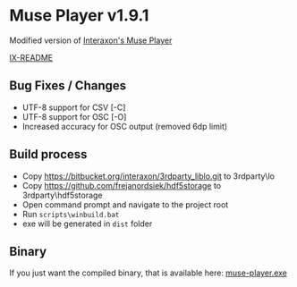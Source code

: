 # Muse Player v1.9.1

Modified version of [Interaxon's Muse Player](https://bitbucket.org/interaxon/museplayer)

[IX-README](README-IX.md)

## Bug Fixes / Changes

* UTF-8 support for CSV [-C]
* UTF-8 support for OSC [-O]
* Increased accuracy for OSC output (removed 6dp limit)

## Build process

* Copy https://bitbucket.org/interaxon/3rdparty_liblo.git to 3rdparty\lo
* Copy https://github.com/frejanordsiek/hdf5storage to 3rdparty\hdf5storage
* Open command prompt and navigate to the project root
* Run ```scripts\winbuild.bat```
* exe will be generated in ```dist``` folder

## Binary

If you just want the compiled binary, that is available here: [muse-player.exe](dist/muse-player.exe)
